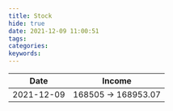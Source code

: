 ```yaml
---
title: Stock
hide: true
date: 2021-12-09 11:00:51
tags:
categories:
keywords:
---
```


Date | Income 
---- | ---
2021-12-09 |  168505 -> 168953.07 






